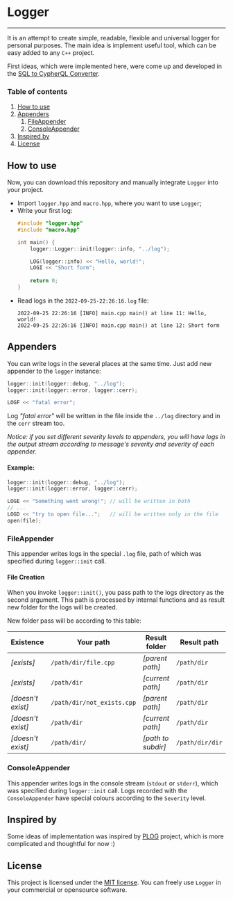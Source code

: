 # Logger

---
It is an attempt to create simple, readable, flexible
and universal logger for personal purposes.
The main idea is implement useful tool,
which can be easy added to any `C++` project.

First ideas, which were implemented here,
were come up and developed in the 
[SQL to CypherQL Converter](https://github.com/temikfart/sql2cypher.git).

### Table of contents

1. [How to use](#How-to-use)
2. [Appenders](#Appenders)
   1. [FileAppender](#FileAppender)
   2. [ConsoleAppender](#ConsoleAppender)
3. [Inspired by](#Inspired-by)
4. [License](#License)

## How to use

Now, you can download this repository and manually integrate
`Logger` into your project.
* Import `logger.hpp` and `macro.hpp`, where you want to use `Logger`;
* Write your first log:
    ```C++
    #include "logger.hpp"
    #include "macro.hpp"
    
    int main() {
        logger::Logger::init(logger::info, "../log");
  
        LOG(logger::info) << "Hello, world!";
        LOGI << "Short form";
        
        return 0;
    }
    ```
* Read logs in the `2022-09-25-22:26:16.log` file:
    ```
    2022-09-25 22:26:16 [INFO] main.cpp main() at line 11: Hello, world!
    2022-09-25 22:26:16 [INFO] main.cpp main() at line 12: Short form
    ```

## Appenders
You can write logs in the several places at the same time.
Just add new appender to the `logger` instance:
```C++
logger::init(logger::debug, "../log");
logger::init(logger::error, logger::cerr);

LOGF << "fatal error";
```
Log _"fatal error"_ will be written in the file inside the `../log`
directory and in the `cerr` stream too.

_Notice: if you set different severity levels to appenders,
you will have logs in the output stream according to message's
severity and severity of each appender._

#### Example:
```C++
logger::init(logger::debug, "../log");
logger::init(logger::error, logger::cerr);

LOGE << "Something went wrong!"; // will be written in both
// ...
LOGD << "try to open file...";   // will be written only in the file
open(file);
```

### FileAppender

This appender writes logs in the special `.log` file,
path of which was specified during `logger::init` call.

#### File Creation

When you invoke `logger::init()`, you pass path to the logs directory
as the second argument. This path is processed by internal functions
and as result new folder for the logs will be created.

New folder pass will be according to this table:

| Existence | Your path | Result folder | Result path |
| --- | --- | --- | --- |
| _[exists]_ | `/path/dir/file.cpp` | _[parent path]_ | `/path/dir` |
| _[exists]_ | `/path/dir` | _[current path]_ | `/path/dir` |
| _[doesn't exist]_ | `/path/dir/not_exists.cpp` | _[parent path]_ | `/path/dir` |
| _[doesn't exist]_ | `/path/dir` | _[current path]_ | `/path/dir` |
| _[doesn't exist]_ | `/path/dir/` | _[path to subdir]_ | `/path/dir/dir` |

### ConsoleAppender

This appender writes logs in the console stream (`stdout` or `stderr`),
which was specified during `logger::init` call.
Logs recorded with the `ConsoleAppender` have special colours 
according to the `Severity` level.

## Inspired by

Some ideas of implementation was inspired by
[PLOG](https://github.com/SergiusTheBest/plog#license) project, which
is more complicated and thoughtful for now :)

## License

This project is licensed under the
[MIT license](https://choosealicense.com/licenses/mit/).
You can freely use `Logger` in your commercial or opensource software.
